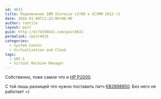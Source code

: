 ```yaml
---
id: 4631
title: Подключение IBM Storwize v3700 к SCVMM 2012 r2
date: 2016-01-08T21:22:09+00:00
author: rootilo
layout: post
guid: http://4c74356b41.com/post4631
permalink: /post4631
categories:
  - System Center
  - Virtualization and Cloud
tags:
  - SMI-S
  - Virtual Machine Manager
---
```

Собственно, тоже самое что и [HP P2000](http://4c74356b41.com/2015/12/28/%d0%bf%d0%be%d0%b4%d0%ba%d0%bb%d1%8e%d1%87%d0%b5%d0%bd%d0%b8%d0%b5-p2000-%d0%ba-scvmm-2012-r2/).

С той лишь разницей что нужно поставить патч [KB2898850](https://www.microsoft.com/en-us/download/details.aspx?id=42883). Без него не работает =)